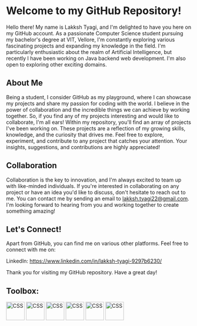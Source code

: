 # Welcome to my GitHub Repository!

Hello there! My name is Lakksh Tyagi, and I'm delighted to have you here on my GitHub account. As a passionate Computer Science student pursuing my bachelor's degree at VIT, Vellore, I'm constantly exploring various fascinating projects and expanding my knowledge in the field. I'm particularly enthusiastic about the realm of Artificial Intelligence, but recently I have been working on Java backend web development. I'm also open to exploring other exciting domains.

## About Me

Being a student, I consider GitHub as my playground, where I can showcase my projects and share my passion for coding with the world. I believe in the power of collaboration and the incredible things we can achieve by working together. So, if you find any of my projects interesting and would like to collaborate, I'm all ears! Within my repository, you'll find an array of projects I've been working on. These projects are a reflection of my growing skills, knowledge, and the curiosity that drives me. Feel free to explore, experiment, and contribute to any project that catches your attention. Your insights, suggestions, and contributions are highly appreciated!

## Collaboration

Collaboration is the key to innovation, and I'm always excited to team up with like-minded individuals. If you're interested in collaborating on any project or have an idea you'd like to discuss, don't hesitate to reach out to me. You can contact me by sending an email to lakksh.tyagi22@gmail.com. I'm looking forward to hearing from you and working together to create something amazing!

## Let's Connect!

Apart from GitHub, you can find me on various other platforms. Feel free to connect with me on:

LinkedIn: https://www.linkedin.com/in/lakksh-tyagi-9297b6230/

Thank you for visiting my GitHub repository. Have a great day!

## Toolbox:
<img src="https://cdn.jsdelivr.net/gh/devicons/devicon/icons/python/python-original.svg" alt="CSS" width="50" height="50"/> <img src="https://cdn.jsdelivr.net/gh/devicons/devicon/icons/jupyter/jupyter-original-wordmark.svg" alt="CSS" width="50" height="50"/> <img src="https://cdn.jsdelivr.net/gh/devicons/devicon/icons/java/java-original-wordmark.svg" alt="CSS" width="50" height="50"/> <img src="https://cdn.jsdelivr.net/gh/devicons/devicon/icons/cplusplus/cplusplus-original.svg" alt="CSS" width="50" height="50"/> <img src="https://cdn.jsdelivr.net/gh/devicons/devicon/icons/pandas/pandas-original-wordmark.svg" alt="CSS" width="50" height="50"/> <img src="https://cdn.jsdelivr.net/gh/devicons/devicon/icons/numpy/numpy-original-wordmark.svg" alt="CSS" width="50" height="50"/>
